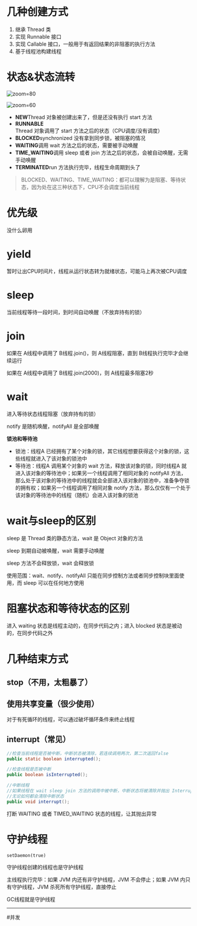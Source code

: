 # 几种创建方式

1. 继承 Thread 类
2. 实现 Runnable 接口
3. 实现 Callable 接口，一般用于有返回结果的非阻塞的执行方法
4. 基于线程池构建线程

# 状态&状态流转

![zoom=80](064a18f4bf7acef9117db377ab850128.png)

![zoom=60](05a728b7230c514e54d786c26f03995a.png)

- **NEW**Thread 对象被创建出来了，但是还没有执行 start 方法
- **RUNNABLE**Thread 对象调用了 start 方法之后的状态（CPU调度/没有调度）
- **BLOCKED**synchronized 没有拿到同步锁，被阻塞的情况
- **WAITING**调用 wait 方法之后的状态，需要被手动唤醒
- **TIME_WAITING**调用 sleep 或者 join 方法之后的状态，会被自动唤醒，无需手动唤醒
- **TERMINATED**run 方法执行完毕，线程生命周期到头了

> BLOCKED、WAITING、TIME_WAITING：都可以理解为是阻塞、等待状态，因为处在这三种状态下，CPU不会调度当前线程

# 优先级

没什么卵用

# yield

暂时让出CPU时间片，线程从运行状态转为就绪状态，可能马上再次被CPU调度

# sleep

当前线程等待一段时间，到时间自动唤醒（不放弃持有的锁）

# join

如果在 A线程中调用了 B线程.join()，则 A线程阻塞，直到 B线程执行完毕才会继续运行

如果在 A线程中调用了 B线程.join(2000)，则 A线程最多阻塞2秒

# wait

进入等待状态线程阻塞（放弃持有的锁）

notify 是随机唤醒，notifyAll 是全部唤醒

**锁池和等待池**

- 锁池：线程A 已经拥有了某个对象的锁，其它线程想要获得这个对象的锁，这些线程就进入了该对象的锁池中
- 等待池：线程A 调用某个对象的 wait 方法，释放该对象的锁，同时线程A 就进入该对象的等待池中；如果另一个线程调用了相同对象的 notifyAll 方法，那么处于该对象的等待池中的线程就会全部进入该对象的锁池中，准备争夺锁的拥有权；如果另一个线程调用了相同对象 notify 方法，那么仅仅有一个处于该对象的等待池中的线程（随机）会进入该对象的锁池

# wait与sleep的区别

sleep 是 Thread 类的静态方法，wait 是 Object 对象的方法

sleep 到期自动被唤醒，wait 需要手动唤醒

sleep 方法不会释放锁，wait 会释放锁

使用范围：wait、notify、notifyAll 只能在同步控制方法或者同步控制块里面使用，而 sleep 可以在任何地方使用

# 阻塞状态和等待状态的区别

进入 waiting 状态是线程主动的，在同步代码之内；进入 blocked 状态是被动的，在同步代码之外

# 几种结束方式

## stop（不用，太粗暴了）

## 使用共享变量（很少使用）

对于有死循环的线程，可以通过破坏循环条件来终止线程

## interrupt（常见）

```java
//检查当前线程是否被中断，中断状态被清除，若连续调用两次，第二次返回false
public static boolean interrupted();

//检查线程是否被中断
public boolean isInterrupted();

//中断线程
//如果线程在 wait sleep join 方法的调用中被中断，中断状态将被清除并抛出 InterruptedException 异常
//无论如何都会清除中断状态
public void interrupt();
```

打断 WAITING 或者 TIMED_WAITING 状态的线程，让其抛出异常

# 守护线程

`setDaemon(true)`

守护线程创建的线程也是守护线程

主线程执行完毕：如果 JVM 内还有非守护线程，JVM 不会停止；如果 JVM 内只有守护线程，JVM 杀死所有守护线程，直接停止

GC线程就是守护线程

-----

#并发 